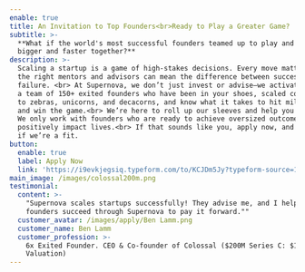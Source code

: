 ```yaml
---
enable: true
title: An Invitation to Top Founders<br>Ready to Play a Greater Game?
subtitle: >-
  **What if the world's most successful founders teamed up to play and win
  bigger and faster together?**
description: >-
  Scaling a startup is a game of high-stakes decisions. Every move matters, and
  the right mentors and advisors can mean the difference between success and
  failure. <br> At Supernova, we don’t just invest or advise—we activate. We’re
  a team of 150+ exited founders who have been in your shoes, scaled companies
  to zebras, unicorns, and decacorns, and know what it takes to hit milestones
  and win the game.<br> We’re here to roll up our sleeves and help you execute.
  We only work with founders who are ready to achieve oversized outcomes and
  positively impact lives.<br> If that sounds like you, apply now, and let’s see
  if we’re a fit. 
button:
  enable: true
  label: Apply Now
  link: 'https://i9evkjegsiq.typeform.com/to/KCJDm5Jy?typeform-source=1supernova.com'
main_image: /images/colossal200m.png
testimonial:
  content: >-
    "Supernova scales startups successfully! They advise me, and I help other
    founders succeed through Supernova to pay it forward.""
  customer_avatar: /images/apply/Ben Lamm.png
  customer_name: Ben Lamm
  customer_profession: >-
    6x Exited Founder. CEO & Co-founder of Colossal ($200M Series C: $10B
    Valuation)
---
```


